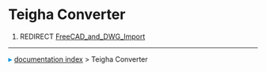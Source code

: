 # Teigha Converter
1.  REDIRECT [FreeCAD\_and\_DWG\_Import](FreeCAD_and_DWG_Import.md)



---
![](images/Right_arrow.png) [documentation index](../README.md) > Teigha Converter

